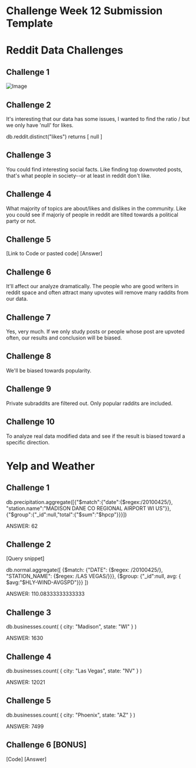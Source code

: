# Challenge Week 12 Submission Template

# Reddit Data Challenges

## Challenge 1

![Image](ch1.png)

## Challenge 2

It's interesting that our data has some issues, I wanted to find the ratio <number of posts with no like>/<number of posts> but we only have 'null' for likes.

db.reddit.distinct("likes") returns [ null ]

## Challenge 3

You could find interesting social facts. Like finding top downvoted posts, that's what people in society--or at least in reddit don't like.

## Challenge 4

What majority of topics are about/likes and dislikes in the community. Like you could see if majoriy of people in reddit are tilted towards a political party or not.


## Challenge 5

[Link to Code or pasted code]
[Answer]

## Challenge 6

It'll affect our analyze dramatically. The people who are good writers in reddit space and often attract many upvotes will remove many raddits from our data.

## Challenge 7

Yes, very much. If we only study posts or people whose post are upvoted often, our results and conclusion will be biased.

## Challenge 8

We'll be biased towards popularity.

## Challenge 9

Private subraddits are filtered out.
Only popular raddits are included.

## Challenge 10

To analyze real data modified data and see if the result is biased toward a specific direction.


# Yelp and Weather 

## Challenge 1

db.precipitation.aggregate([{"$match":{"date":{$regex:/20100425/}, "station.name":"MADISON DANE CO REGIONAL AIRPORT WI US"}},{"$group":{"_id":null,"total":{"$sum":"$hpcp"}}}])

ANSWER: 62

## Challenge 2

[Query snippet]

db.normal.aggregate([ {$match: {"DATE": {$regex: /20100425/}, "STATION_NAME": {$regex: /LAS VEGAS/}}}, {$group: {"_id":null, avg: { $avg:"$HLY-WIND-AVGSPD"}}} ])

ANSWER: 110.08333333333333

## Challenge 3

db.businesses.count( { city: "Madison", state: "WI" } )

ANSWER: 1630


## Challenge 4

db.businesses.count( { city: "Las Vegas", state: "NV" } )

ANSWER: 12021

## Challenge 5

db.businesses.count( { city: "Phoenix", state: "AZ" } )

ANSWER: 7499

## Challenge 6 [BONUS]

[Code]
[Answer]



